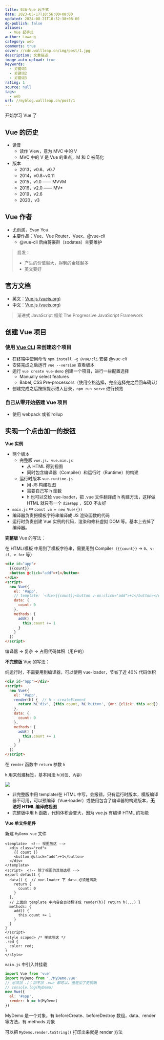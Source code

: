 ```yaml
---
title: 036-Vue 起手式
date: 2023-05-17T10:56:00+08:00
updated: 2024-08-21T10:32:38+08:00
dg-publish: false
aliases:
  - Vue 起手式
author: Luwang
category: web
comments: true
cover: //cdn.wallleap.cn/img/post/1.jpg
description: 文章描述
image-auto-upload: true
keywords:
  - 关键词1
  - 关键词2
  - 关键词3
rating: 1
source: null
tags:
  - web
url: //myblog.wallleap.cn/post/1
---
```


开始学习 Vue 了

## Vue 的历史

- 读音
	- 读作 View，意为 MVC 中的 V
	- MVC 中的 V 是 Vue 的重点，M 和 C 被简化
- 版本
	- 2013，v0.6、v0.7
	- 2014，v0.8~v0.11
	- 2015，v1.0 —— MVVM
	- 2016，v2.0 —— MV*
	- 2019，v2.6
	- 2020，v3

## Vue 作者

- 尤雨溪，Evan You
- 主要作品：Vue、Vue Router、Vuex、@vue-cli
	- @vue-cli 后由蒋豪群（sodatea）主要维护

> 启发：
> - 产生的价值越大，得到的金钱越多
> - 英文要好

## 官方文档

- 英文：[Vue.js (vuejs.org)](https://v2.vuejs.org/)
- 中文：[Vue.js (vuejs.org)](https://v2.cn.vuejs.org/)

> 渐进式 JavaScript 框架
> The Progressive JavaScript Framework

## 创建 Vue 项目

### 使用 [Vue CLI](https://cli.vuejs.org/zh/) 来创建这个项目

- 在终端中使用命令 `npm install -g @vue/cli` 安装 @vue-cli
- 安装完成之后运行 `vue --version` 查看版本
- 运行 `vue create vue-demo` 创建一个项目，进行一些配置选择
	- Manually select features
	- Babel, CSS Pre-processors（使用空格选择，完全选择完之后回车确认）
- 创建完成之后按照提示进入目录，`npm run serve` 进行预览

### 自己从零开始搭建 Vue 项目

- 使用 webpack 或者 rollup

## 实现一个点击加一的按钮

**Vue 实例**

- 两个版本
	- 完整版 `vue.js`、`vue.min.js`
		- 从 HTML 得到视图
		- 同时包含编译器（Compiler）和运行时（Runtime）的构建
	- 运行时版本 `vue.runtime.js`
		- 用 JS 构建视图
		- 需要自己写 h 函数
		- h 也可以交给 vue-loader，把 .vue 文件翻译成 h 构建方法，这样做 HTML 就只有一个 `dia#app` ，SEO 不友好
- `main.js` 中 `const vm = new Vue({})`
- 编译器负责把模板字符串编译成 JS 渲染函数的代码
- 运行时负责创建 Vue 实例的代码，渲染和修补虚拟 DOM 等。基本上去掉了编译器。

**完整版** Vue 的写法：

在 HTML/模板 中用到了模板字符串，需要用到 Compiler（`{{count}}` → `0`、`v-if`、`v-for` 等）

```html
<div id="app">
  {{count}}
  <button @click="add">+1</button>
</div>
<script>
  new Vue({
	el: '#app',
	// template: `<div>{{count}}<button v-on:click="add">+1</button></div>` // 或者用这种
	data: {
	  count: 0
	},
	methods: {
	  add() {
		this.count += 1
	  }
	}
  })
</script>
```

编译器 → 复杂 → 占用代码体积（用户的）

**不完整版** Vue 的写法：

纯运行时，不需要用到编译器，可以使用 vue-loader，节省了近 40% 代码体积

```html
<div id="app"></div>
<script>
  new Vue({
	el: '#app',
	render(h) {  // h → createElement
	  return h('div', [this.count, h('button', {on: {click: this.add}}, '+1')])
	},
	data: {
	  count: 0
	},
	methods: {
	  add() {
		this.count += 1
	  }
	}
  })
</script>
```

在 `render` 函数中 `return` 参数 `h`

`h` 用来创建标签，基本用法 `h(标签, 内容)`

![](https://cdn.wallleap.cn/img/pic/illustration/202305171627877.png)

- 非完整版中用 template/在 HTML 中写，会报错，只有运行时版本，模版编译器不可用，可以预编译（Vue-loader）或使用包含了编译器的构建版本，**无法将 HTML 编译成视图**
- 完整版中用 h 函数，代码体积会变大，因为 vue.js 有编译 HTML 的功能

**Vue 单文件组件**

新建 `MyDemo.vue` 文件

```vue
<template>  <!-- 视图放这 -->
  <div class="red">
    {{ count }}
    <button @click="add">+1</button>
  </div>
</template>
<script>  <!-- 除了视图的其他选项 -->
export default {
  data() {  // vue-loader 下 data 必须是函数
    return {
      count: 0
    }
  },
  // 上面的 template 中内容会自动翻译成 render(h){ return h(...) }
  methods: {
    add() {
      this.count += 1
    }
  }
}
</script>
<style scoped> /* 样式写这 */
.red {
  color: red;
}
</style>
```

`main.js` 中引入并挂载

```js
import Vue from 'vue'
import MyDemo from './MyDemo.vue'
// 必须加 ./；加不加 .vue 都可以，但是加了更明确
// console.log(MyDemo)
new Vue({
  el: '#app',
  render: h => h(MyDemo)
})
```

MyDemo 是一个对象，有 beforeCreate、beforeDestroy 数组，data、render 等方法，有 methods 对象

可以把 `MyDemo.render.toString()` 打印出来就是 render 方法

